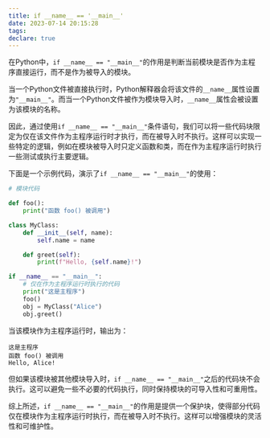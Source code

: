 ```yaml
---
title: if __name__ == '__main__'
date: 2023-07-14 20:15:28
tags:
declare: true
---
```

在Python中，`if __name__ == "__main__"`的作用是判断当前模块是否作为主程序直接运行，而不是作为被导入的模块。<!--more-->

当一个Python文件被直接执行时，Python解释器会将该文件的`__name__`属性设置为`"__main__"`。而当一个Python文件被作为模块导入时，`__name__`属性会被设置为该模块的名称。

因此，通过使用`if __name__ == "__main__"`条件语句，我们可以将一些代码块限定为仅在该文件作为主程序运行时才执行，而在被导入时不执行。这样可以实现一些特定的逻辑，例如在模块被导入时只定义函数和类，而在作为主程序运行时执行一些测试或执行主要逻辑。

下面是一个示例代码，演示了`if __name__ == "__main__"`的使用：

```python
# 模块代码

def foo():
    print("函数 foo() 被调用")

class MyClass:
    def __init__(self, name):
        self.name = name

    def greet(self):
        print(f"Hello, {self.name}!")

if __name__ == "__main__":
    # 仅在作为主程序运行时执行的代码
    print("这是主程序")
    foo()
    obj = MyClass("Alice")
    obj.greet()
```

当该模块作为主程序运行时，输出为：

```
这是主程序
函数 foo() 被调用
Hello, Alice!
```

但如果该模块被其他模块导入时，`if __name__ == "__main__"`之后的代码块不会执行。这可以避免一些不必要的代码执行，同时保持模块的可导入性和可重用性。

综上所述，`if __name__ == "__main__"`的作用是提供一个保护块，使得部分代码仅在模块作为主程序运行时执行，而在被导入时不执行。这样可以增强模块的灵活性和可维护性。